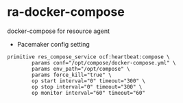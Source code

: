 # ra-docker-compose

docker-compose for resource agent

* Pacemaker config setting

```
primitive res_compose_service ocf:heartbeat:compose \
        params conf="/opt/compose/docker-compose.yml" \
        params env_path="/opt/compose" \
        params force_kill="true" \
        op start interval="0" timeout="300" \
        op stop interval="0" timeout="300" \
        op monitor interval="60" timeout="60"
```
